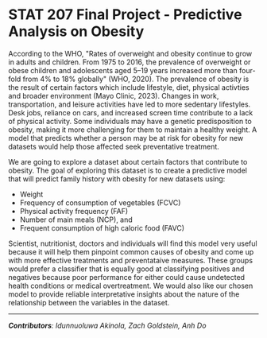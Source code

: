 # STAT 207 Final Project - Predictive Analysis on Obesity

According to the WHO, "Rates of overweight and obesity continue to grow in adults and children. From 1975 to 2016, the prevalence of overweight or obese children and adolescents aged 5–19 years increased more than four-fold from 4% to 18% globally" (WHO, 2020). The prevalence of obesity is the result of certain factors which include lifestyle, diet, physical activties and broader environment (Mayo Clinic, 2023). Changes in work, transportation, and leisure activities have led to more sedentary lifestyles. Desk jobs, reliance on cars, and increased screen time contribute to a lack of physical activity. Some individuals may have a genetic predisposition to obesity, making it more challenging for them to maintain a healthy weight. A model that predicts whether a person may be at risk for obesity for new datasets would help those affected seek preventative treatment.

We are going to explore a dataset about certain factors that contribute to obesity. The goal of exploring this dataset is to create a predictive model that will predict family history with obesity for new datasets using:

* Weight
* Frequency of consumption of vegetables (FCVC)
* Physical activity frequency (FAF)
* Number of main meals (NCP), and
* Frequent consumption of high caloric food (FAVC)

Scientist, nutritionist, doctors and individuals will find this model very useful because it will help them pinpoint common causes of obesity and come up with more effective treatments and preventataive measures. These groups would prefer a classifier that is equally good at classifying positives and negatives because poor performance for either could cause undetected health conditions or medical overtreatment. We would also like our chosen model to provide reliable interpretative insights about the nature of the relationship between the variables in the dataset.

---
***Contributors**: Idunnuoluwa Akinola, Zach Goldstein, Anh Do*
